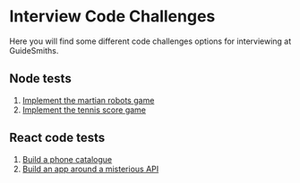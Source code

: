 # Interview Code Challenges
Here you will find some different code challenges options for interviewing at GuideSmiths.

## Node tests
1. [Implement the martian robots game](/node/martian-robots/instructions.md)
2.  [Implement the tennis score game](/node/tennis-score/instructions.md)

## React code tests
1. [Build a phone catalogue](/react/phone-catalogue/instructions.md)
2. [Build an app around a misterious API](/react/misterious-api/instructions.md)
